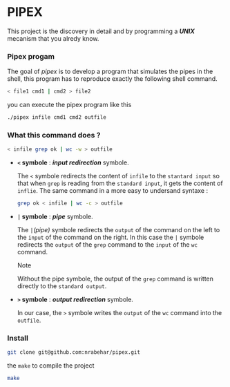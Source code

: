 # PIPEX

This project is the discovery in detail and by programming  a ___UNIX___ mecanism that you alredy know.


### Pipex progam

The goal of _pipex_ is to develop a program that simulates the pipes in the shell, this program has to reproduce exactly the following shell command.

```sh
< file1 cmd1 | cmd2 > file2
```
you can execute the pipex program like this
```sh
./pipex infile cmd1 cmd2 outfile
```

### What this command does ?
```sh
< infile grep ok | wc -w > outfile
```
-   __`<` symbole__ : ___input redirection___ symbole.

    The `<` symbole redirects the content of `infile` to the `stantard input` so that when `grep` is reading from the `standard input`, it gets the content of `inflie`.
    The same command in a more easy to undersand syntaxe :
    ```sh
    grep ok < infile | wc -c > outfile
    ```
-   __`|` symbole__ : ___pipe___ symbole.

    The `|`_(pipe)_ symbole redirects the `output` of the command on the left to the `input` of the command on the right. In this case the `|` symbole redirects the `output` of the `grep` command to the `input` of the `wc` command.
    
    > [!NOTE]
    > Without the pipe symbole,  the output of the `grep` command is written directly to the `standard output`.
-   __`>` symbole__ : ___output redirection___ symbole.

    In our case, the `>` symbole writes the `output` of the `wc` command into the `outfile`.

### Install

```sh
git clone git@github.com:nrabehar/pipex.git
```
the `make` to compile the project
```sh
make
```
